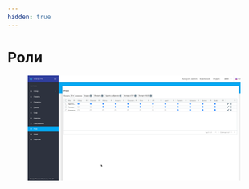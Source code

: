 ```yaml
---
hidden: true
---
```


# Роли



<figure><img src="../../../.gitbook/assets/image_2025-10-09_13-55-55.png" alt=""><figcaption></figcaption></figure>
